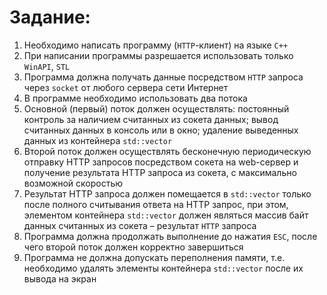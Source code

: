 # Задание:

1. Необходимо написать программу (`HTTP`-клиент) на языке `C++`
2. При написании программы разрешается использовать только `WinAPI`, `STL`
3. Программа должна получать данные посредством `HTTP` запроса через `socket` от любого сервера сети Интернет
4. В программе необходимо использовать два потока
5. Основной (первый) поток должен осуществлять: постоянный контроль за наличием считанных из сокета данных; вывод считанных данных в консоль или в окно; удаление выведенных данных из контейнера `std::vector`
6. Второй поток должен осуществлять бесконечную периодическую отправку HTTP запросов посредством сокета на web-сервер и получение результата HTTP запроса из сокета, с максимально возможной скоростью
7. Результат HTTP запроса должен помещается в `std::vector` только после полного считывания ответа на HTTP запрос, при этом, элементом контейнера `std::vector` должен являться массив байт данных считанных из сокета – результат `HTTP` запроса
8. Программа должна продолжать выполнение до нажатия `ESC`, после чего второй поток должен корректно завершиться
9. Программа не должна допускать переполнения памяти, т.е. необходимо удалять элементы контейнера `std::vector` после их вывода на экран